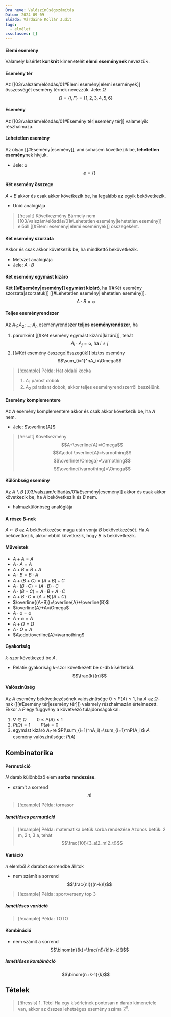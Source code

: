 ```yaml
---
Óra neve: Valószínűségszámítás
Dátum: 2024-09-09
Előadó: Várdainé Kollár Judit
tags:
  - elmélet
cssclasses: []
---
```

#### Elemi esemény
Valamely kísérlet **konkrét** kimenetelét **elemi eseménynek** nevezzük.
#### Esemény tér
Az [[03/valszám/előadás/01#Elemi esemény|elemi események]] összességét esemény térnek nevezzük.
Jele: $\Omega$
$$\Omega=\{i, F\}=\{1, 2, 3, 4, 5, 6\}$$
#### Esemény
Az [[03/valszám/előadás/01#Esemény tér|esemény tér]] valamelyik részhalmaza.
#### Lehetetlen esemény
Az olyan [[#Esemény|esemény]], ami sohasem következik be, **lehetetlen esemény**nek hívjuk.
- Jele: $\varnothing$
$$\varnothing=\{\}$$
#### Két esemény összege
$A+B$ akkor és csak akkor következik be, ha legalább az egyik bekövetkezik.
- Unió analógiája
> [!result] Következmény
> Bármely nem [[03/valszám/előadás/01#Lehetetlen esemény|lehetetlen esemény]] előáll [[#Elemi esemény|elemi események]] összegeként.
#### Két esemény szorzata
Akkor és csak akkor következik be, ha mindkettő bekövetkezik.
- Metszet analógiája
- Jele: $A\cdot B$
#### Két esemény egymást kizáró
**Két [[#Esemény|esemény]] egymást kizáró**, ha [[#Két esemény szorzata|szorzatuk]] [[#Lehetetlen esemény|lehetetlen esemény]].
$$A\cdot B=\varnothing$$
#### Teljes eseményrendszer
Az $A_1;A_2;…;A_n$ eseményrendszer **teljes eseményrendszer**, ha 
1. páronként [[#Két esemény egymást kizáró|kizáró]], tehát
$$A_i\cdot A_j=\varnothing\text{, ha } i\neq j$$
2. [[#Két esemény összege|összegük]] biztos esemény
$$\sum_{i=1}^nA_i=\Omega$$
> [!example] Példa: Hat oldalú kocka
> 1. $A_1$ párost dobok
> 2. $A_2$ páratlant dobok,
> akkor teljes eseményrendszerről beszélünk.
#### Esemény komplementere
Az $A$ esemény komplementere akkor és csak akkor következik be, ha $A$ nem.
- Jele: $\overline{A}$
> [!result] Következmény
> $$A+\overline{A}=\Omega$$
> $$A\cdot \overline{A}=\varnothing$$
> $$\overline{\Omega}=\varnothing$$
> $$\overline{\varnothing}=\Omega$$
#### Különbség esemény
Az $A\backslash B$ [[03/valszám/előadás/01#Esemény|esemény]] akkor és csak akkor következik be, ha $A$ bekövetkezik és $B$ nem.
- halmazkülönbség analógiája
#### A része B-nek
$A\subset B$ az $A$ bekövetkezése maga után vonja $B$ bekövetkezését. Ha $A$ bekövetkezik, akkor ebből következik, hogy $B$ is bekövetkezik.
#### Műveletek
- $A+A=A$
- $A\cdot A=A$
- $A+B=B+A$
- $A\cdot B=B\cdot A$
- $A+(B+C)=(A+B)+C$
- $A\cdot(B\cdot C)=(A\cdot B)\cdot C$
- $A\cdot(B+C)=A\cdot B+A\cdot C$
- $A+B\cdot C=(A+B)(A+C)$
- $\overline{(A+B)}=\overline{A}+\overline{B}$
- $\overline{A}+A=\Omega$
- $A\cdot\varnothing=\varnothing$
- $A+\varnothing=A$
- $A+\Omega=\Omega$
- $A\cdot\Omega=A$
- $A\cdot\overline{A}=\varnothing$
#### Gyakoriság
$k$-szor következett be $A$.
-  Relatív gyakoriság
	$k$-szor következett be $n$-db kísérletből.
$$\frac{k}{n}$$
#### Valószínűség
Az $A$ esemény bekövetkezésének valószínűsége $0\leq P(A)\leq 1$, ha $A$ az $\Omega$-nak ([[#Esemény tér|esemény tér]]) valamely részhalmazán értelmezett. Ekkor a $P$ egy függvény a következő tulajdonságokkal:
1. $\forall\in\Omega\quad\quad 0\leq P(A)\leq 1$
2. $P(\Omega)=1\quad\quad P(\varnothing)=0$
3. egymást kizáró $A_i$-re $P(\sum_{i=1}^nA_i)=\sum_{i=1}^nP(A_i)$
$A$ esemény valószínűsége: $P(A)$
## Kombinatorika
#### Permutáció
$N$ darab különböző elem **sorba rendezése**.
- számít a sorrend
$$n!$$

> [!example] Példa: tornasor
##### Ismétléses permutáció
> [!example] Példa: matematika betűk sorba rendezése
> Azonos betűk: 2 m, 2 t, 3 a, tehát
> $$\frac{10!}{3_a!2_m!2_t!}$$
#### Variáció
$n$ elemből $k$ darabot sorrendbe állítok
- nem számít a sorrend
$$\frac{n!}{(n-k)!}$$
> [!example] Példa: sportverseny top 3
##### Ismétléses variáció
> [!example] Példa: TOTO
#### Kombináció
- nem számít a sorrend
$$\binom{n}{k}=\frac{n!}{k!(n-k)!}$$
##### Ismétléses kombináció
$$\binom{n+k-1}{k}$$
## Tételek
> [!thessis] 1. Tétel
>  Ha egy kísérletnek pontosan n darab kimenetele van, akkor az összes lehetséges esemény száma $2^n$.